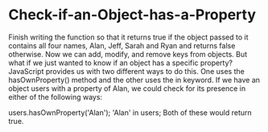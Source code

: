 # Check-if-an-Object-has-a-Property
Finish writing the function so that it returns true if the object passed to it contains all four names, Alan, Jeff, Sarah and Ryan and returns false otherwise.
Now we can add, modify, and remove keys from objects. 
But what if we just wanted to know if an object has a specific property? 
JavaScript provides us with two different ways to do this. One uses the hasOwnProperty() method and the other uses the in keyword. 
If we have an object users with a property of Alan, we could check for its presence in either of the following ways:

users.hasOwnProperty('Alan');
'Alan' in users;
Both of these would return true.

